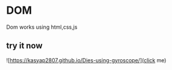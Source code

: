 # DOM
Dom works using html,css,js

## try it now

![https://kasyap2807.github.io/Dies-using-gyroscope/](click me)
